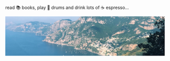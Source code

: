 read 📚 books, play 🥁 drums and drink lots of ☕ espresso...

 ![amalfi coast 2018](https://raw.githubusercontent.com/JWDobken/JWDobken/master/0.jpg)
